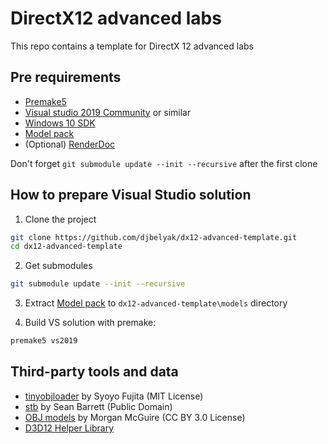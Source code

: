 # DirectX12 advanced labs

This repo contains a template for DirectX 12 advanced labs

## Pre requirements

- [Premake5](https://premake.github.io/download.html#v5)
- [Visual studio 2019 Community](https://visualstudio.microsoft.com/ru/vs/community/) or similar
- [Windows 10 SDK](https://developer.microsoft.com/en-us/windows/downloads/windows-10-sdk/)
- [Model pack](http://djbelyak.ru/downloads/models.zip)
- (Optional) [RenderDoc](https://renderdoc.org/)


Don't forget `git submodule update --init --recursive` after the first clone

## How to prepare Visual Studio solution

1. Clone the project

```sh
git clone https://github.com/djbelyak/dx12-advanced-template.git
cd dx12-advanced-template
```

2. Get submodules

```sh
git submodule update --init --recursive
```

3. Extract [Model pack](http://djbelyak.ru/downloads/models.zip) to `dx12-advanced-template\models` directory

4. Build VS solution with premake:

```sh
premake5 vs2019
```

## Third-party tools and data

- [tinyobjloader](https://github.com/syoyo/tinyobjloader) by Syoyo Fujita (MIT License)
- [stb](https://github.com/nothings/stb) by Sean Barrett (Public Domain)
- [OBJ models](https://casual-effects.com/g3d/data10/index.html#) by Morgan McGuire (CC BY 3.0 License)
- [D3D12 Helper Library](https://github.com/Microsoft/DirectX-Graphics-Samples/tree/master/Libraries/D3DX12)
